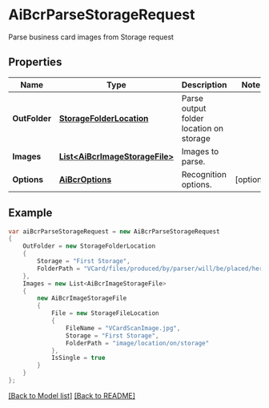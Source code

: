 # AiBcrParseStorageRequest
Parse business card images from Storage request             

## Properties
Name | Type | Description | Notes
------------ | ------------- | ------------- | -------------
**OutFolder** | [**StorageFolderLocation**](StorageFolderLocation.md) | Parse output folder location on storage              | 
**Images** | [**List&lt;AiBcrImageStorageFile&gt;**](AiBcrImageStorageFile.md) | Images to parse.              | 
**Options** | [**AiBcrOptions**](AiBcrOptions.md) | Recognition options.              | [optional] 


## Example
```csharp
var aiBcrParseStorageRequest = new AiBcrParseStorageRequest
{
    OutFolder = new StorageFolderLocation
    {
        Storage = "First Storage",
        FolderPath = "VCard/files/produced/by/parser/will/be/placed/here"
    },
    Images = new List<AiBcrImageStorageFile>
    {
        new AiBcrImageStorageFile
        {
            File = new StorageFileLocation
            {
                FileName = "VCardScanImage.jpg",
                Storage = "First Storage",
                FolderPath = "image/location/on/storage"
            },
            IsSingle = true
        }
    }
};
```

[[Back to Model list]](Models.md) [[Back to README]](README.md)

